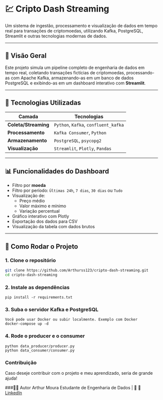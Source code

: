 # 💹 Cripto Dash Streaming

Um sistema de ingestão, processamento e visualização de dados em tempo real para transações de criptomoedas, utilizando Kafka, PostgreSQL, Streamlit e outras tecnologias modernas de dados.

---

## 🚀 Visão Geral

Este projeto simula um pipeline completo de engenharia de dados em tempo real, coletando transações fictícias de criptomoedas, processando-as com Apache Kafka, armazenando-as em um banco de dados PostgreSQL e exibindo-as em um dashboard interativo com **Streamlit**.

---

## 🧱 Tecnologias Utilizadas

| Camada | Tecnologias |
|--------|-------------|
| **Coleta/Streaming** | `Python`, `Kafka`, `confluent_kafka` |
| **Processamento** | `Kafka Consumer`, `Python` |
| **Armazenamento** | `PostgreSQL`, `psycopg2` |
| **Visualização** | `Streamlit`, `Plotly`, `Pandas` |

---

## 📊 Funcionalidades do Dashboard

- Filtro por **moeda**
- Filtro por período: `Últimas 24h`, `7 dias`, `30 dias` ou `Tudo`
- Visualização de:
  - Preço médio
  - Valor máximo e mínimo
  - Variação percentual
- Gráfico interativo com Plotly
- Exportação dos dados para CSV
- Visualização da tabela com dados brutos
---

## 🔧 Como Rodar o Projeto

### 1. Clone o repositório
```bash
git clone https://github.com/Arthurss123/cripto-dash-streaming.git
cd cripto-dash-streaming
```

### 2. Instale as dependências
```Terminal
pip install -r requirements.txt
```

### 3. Suba o servidor Kafka e PostgreSQL
```terminal
Você pode usar Docker ou subir localmente. Exemplo com Docker
docker-compose up -d
```

### 4. Rode o producer e o consumer
```Terminal
python data_producer/producer.py
python data_consumer/consumer.py
```

### Contribuição
Caso deseje contribuir com o projeto e meu aprendizado, seria de grande ajuda!

###👨‍💻 Autor
Arthur Moura
Estudante de Engenharia de Dados |
🔗 🔗 [LinkedIn](https://www.linkedin.com/in/arthurmoura233/)

